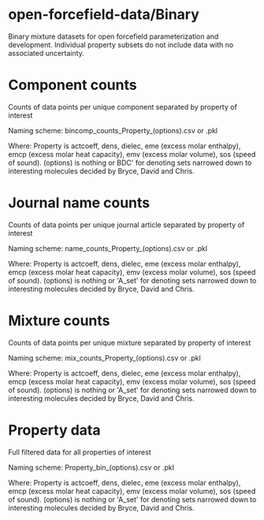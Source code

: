 # open-forcefield-data/Binary
Binary mixture datasets for open forcefield parameterization and development. Individual property subsets do not include data with no associated uncertainty.

# Component counts
Counts of data points per unique component separated by property of interest

Naming scheme: bincomp_counts_Property_(options).csv or .pkl

Where: Property is actcoeff, dens, dielec, eme (excess molar enthalpy), emcp (excess molar heat capacity), emv (excess molar volume), sos (speed of sound). (options) is nothing or BDC' for denoting sets narrowed down to interesting molecules decided by Bryce, David and Chris.

# Journal name counts
Counts of data points per unique journal article separated by property of interest

Naming scheme: name_counts_Property_(options).csv or .pkl

Where: Property is actcoeff, dens, dielec, eme (excess molar enthalpy), emcp (excess molar heat capacity), emv (excess molar volume), sos (speed of sound). (options) is nothing or 'A_set' for denoting sets narrowed down to interesting molecules decided by Bryce, David and Chris.

# Mixture counts
Counts of data points per unique mixture separated by property of interest

Naming scheme: mix_counts_Property_(options).csv or .pkl

Where: Property is actcoeff, dens, dielec, eme (excess molar enthalpy), emcp (excess molar heat capacity), emv (excess molar volume), sos (speed of sound). (options) is nothing or 'A_set' for denoting sets narrowed down to interesting molecules decided by Bryce, David and Chris.

# Property data
Full filtered data for all properties of interest

Naming scheme: Property_bin_(options).csv or .pkl

Where: Property is actcoeff, dens, dielec, eme (excess molar enthalpy), emcp (excess molar heat capacity), emv (excess molar volume), sos (speed of sound). (options) is nothing or 'A_set' for denoting sets narrowed down to interesting molecules decided by Bryce, David and Chris.
